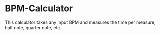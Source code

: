 # BPM-Calculator
This calculator takes any input BPM and measures the time per measure, half note, quarter note, etc.
